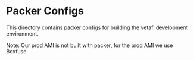 # Packer Configs

This directory contains packer configs for building the vetafi development environment.

Note: Our prod AMI is not built with packer, for the prod AMI we use Boxfuse.
